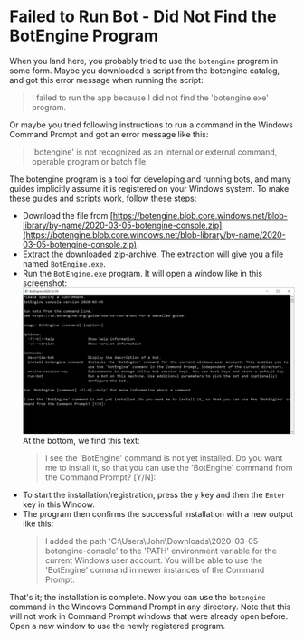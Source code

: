 # Failed to Run Bot - Did Not Find the BotEngine Program

When you land here, you probably tried to use the `botengine` program in some form. Maybe you downloaded a script from the botengine catalog, and got this error message when running the script:

> I failed to run the app because I did not find the 'botengine.exe' program.

Or maybe you tried following instructions to run a command in the Windows Command Prompt and got an error message like this:

> 'botengine' is not recognized as an internal or external command,
operable program or batch file.

The botengine program is a tool for developing and running bots, and many guides implicitly assume it is registered on your Windows system. To make these guides and scripts work, follow these steps:

+ Download the file from 
[https://botengine.blob.core.windows.net/blob-library/by-name/2020-03-05-botengine-console.zip](https://botengine.blob.core.windows.net/blob-library/by-name/2020-03-05-botengine-console.zip).
+ Extract the downloaded zip-archive. The extraction will give you a file named `BotEngine.exe`.
+ Run the `BotEngine.exe` program. It will open a window like in this screenshot:
  ![botengine ](./image/2020-03-05-botengine-guide-offer-install.png)
  At the bottom, we find this text:
  > I see the 'BotEngine' command is not yet installed. Do you want me to install it, so that you can use the 'BotEngine' command from the Command Prompt? [Y/N]:
+ To start the installation/registration, press the `y` key and then the `Enter` key in this Window.
+ The program then confirms the successful installation with a new output like this:
  > I added the path 'C:\Users\John\Downloads\2020-03-05-botengine-console' to the 'PATH' environment variable for the current Windows user account. You will be able to use the 'BotEngine' command in newer instances of the Command Prompt.

That's it; the installation is complete. Now you can use the `botengine` command in the Windows Command Prompt in any directory. Note that this will not work in Command Prompt windows that were already open before. Open a new window to use the newly registered program.

